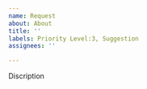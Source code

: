 ```yaml
---
name: Request
about: About
title: ''
labels: Priority Level:3, Suggestion
assignees: ''

---
```


Discription
